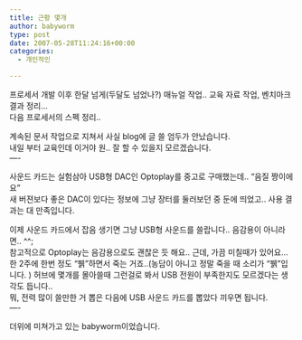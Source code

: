 ```yaml
---
title: 근황 몇개
author: babyworm
type: post
date: 2007-05-28T11:24:16+00:00
categories:
  - 개인적인

---
```

프로세서 개발 이후 한달 넘게(두달도 넘었나?) 매뉴얼 작업.. 교육 자료 작업, 벤치마크 결과 정리&#8230;  
다음 프로세서의 스펙 정리..

계속된 문서 작업으로 지쳐서 사실 blog에 글 쓸 엄두가 안났습니다.  
내일 부터 교육인데 이거야 원.. 잘 할 수 있을지 모르겠습니다.  
&#8212;-

사운드 카드는 실험삼아 USB형 DAC인 Optoplay를 중고로 구매했는데.. &#8220;음질 짱이에요&#8221;  
새 버젼보다 좋은 DAC이 있다는 정보에 그냥 장터를 둘러보던 중 둔에 띄었고.. 사용 결과는 대 만족입니다. 

이제 사운드 카드에서 잡음 생기면 그냥 USB형 사운드를 쓸랍니다.. 음감용이 아니라면.. ^^;  
참고적으로 Optoplay는 음감용으로도 괜찮은 듯 해요.. 근데, 가끔 미칠때가 있어요&#8230; 한 2주에 한번 정도 &#8220;뷁&#8221;하면서 죽는 거죠..(농담이 아니고 정말 죽을 때 소리가 &#8220;뷁&#8221;입니다. )&nbsp;허브에 몇개를 몰아쓸때 그런걸로 봐서 USB 전원이 부족한지도 모르겠다는 생각도 듭니다..  
뭐, 전력 많이 쓸만한 거 뽑은 다음에 USB 사운드 카드를 뽑았다 끼우면 됩니다.  
&#8212;-

더위에 미쳐가고 있는 babyworm이었습니다.